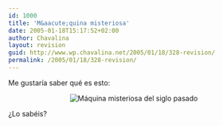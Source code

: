```yaml
---
id: 1000
title: 'M&aacute;quina misteriosa'
date: 2005-01-18T15:17:52+02:00
author: Chavalina
layout: revision
guid: http://www.wp.chavalina.net/2005/01/18/328-revision/
permalink: /2005/01/18/328-revision/
---
```

Me gustar&iacute;a saber qu&eacute; es esto:

<p align="center">
  <img class="imgcentro" src="http://www.chavalina.net/imagenes/fotos/maquina.jpg" alt="M&aacute;quina misteriosa del siglo pasado" />
</p>

&iquest;Lo sab&eacute;is?